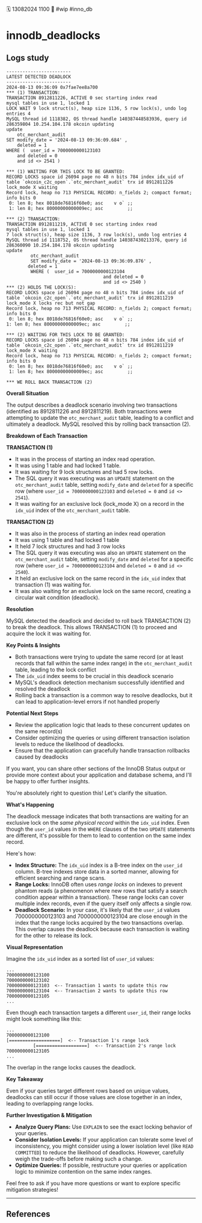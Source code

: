 🗓️ 13082024 1100
📎 #wip #inno_db

# innodb_deadlocks

## Logs study
```
------------------------
LATEST DETECTED DEADLOCK
------------------------
2024-08-13 09:36:09 0x7fae7ee8a700
*** (1) TRANSACTION:
TRANSACTION 8912811226, ACTIVE 0 sec starting index read
mysql tables in use 1, locked 1
LOCK WAIT 9 lock struct(s), heap size 1136, 5 row lock(s), undo log entries 4
MySQL thread id 1118382, OS thread handle 140387448583936, query id 286359804 10.254.104.178 okcoin updating
update
    otc_merchant_audit
SET modify_date = '2024-08-13 09:36:09.684' ,
    deleted = 1
WHERE (  user_id = 7000000000123103
    and deleted = 0
    and id <> 2541 )

*** (1) WAITING FOR THIS LOCK TO BE GRANTED:
RECORD LOCKS space id 26094 page no 48 n bits 784 index idx_uid of table `okcoin_c2c_open`.`otc_merchant_audit` trx id 8912811226 lock_mode X waiting
Record lock, heap no 713 PHYSICAL RECORD: n_fields 2; compact format; info bits 0
 0: len 8; hex 8018de76816f60e0; asc    v o` ;;
 1: len 8; hex 80000000000009ec; asc         ;;

*** (2) TRANSACTION:
TRANSACTION 8912811219, ACTIVE 0 sec starting index read
mysql tables in use 1, locked 1
7 lock struct(s), heap size 1136, 3 row lock(s), undo log entries 4
MySQL thread id 1118752, OS thread handle 140387430213376, query id 286360090 10.254.104.178 okcoin updating
update
		 otc_merchant_audit
		 SET modify_date = '2024-08-13 09:36:09.876' ,
		deleted = 1
		 WHERE (  user_id = 7000000000123104
									and deleted = 0
									and id <> 2540 )
*** (2) HOLDS THE LOCK(S):
RECORD LOCKS space id 26094 page no 48 n bits 784 index idx_uid of table `okcoin_c2c_open`.`otc_merchant_audit` trx id 8912811219 lock_mode X locks rec but not gap
Record lock, heap no 713 PHYSICAL RECORD: n_fields 2; compact format; info bits 0
 0: len 8; hex 8018de76816f60e0; asc    v o` ;;
1: len 8; hex 80000000000009ec; asc         ;;

*** (2) WAITING FOR THIS LOCK TO BE GRANTED:
RECORD LOCKS space id 26094 page no 48 n bits 784 index idx_uid of table `okcoin_c2c_open`.`otc_merchant_audit` trx id 8912811219 lock_mode X waiting
Record lock, heap no 713 PHYSICAL RECORD: n_fields 2; compact format; info bits 0
 0: len 8; hex 8018de76816f60e0; asc    v o` ;;
 1: len 8; hex 80000000000009ec; asc         ;;

*** WE ROLL BACK TRANSACTION (2)
```

**Overall Situation**

The output describes a deadlock scenario involving two transactions (identified as 8912811226 and 8912811219). Both transactions were attempting to update the `otc_merchant_audit` table, leading to a conflict and ultimately a deadlock. MySQL resolved this by rolling back transaction (2).

**Breakdown of Each Transaction**

**TRANSACTION (1)**

- It was in the process of starting an index read operation.
- It was using 1 table and had locked 1 table.
- It was waiting for 9 lock structures and had 5 row locks.
- The SQL query it was executing was an `UPDATE` statement on the `otc_merchant_audit` table, setting `modify_date` and `deleted` for a specific row (where `user_id = 7000000000123103` and `deleted = 0` and `id <> 2541`).
- It was waiting for an exclusive lock (lock_mode X) on a record in the `idx_uid` index of the `otc_merchant_audit` table.

**TRANSACTION (2)**

- It was also in the process of starting an index read operation
- It was using 1 table and had locked 1 table
- It held 7 lock structures and had 3 row locks
- The SQL query it was executing was also an `UPDATE` statement on the `otc_merchant_audit` table, setting `modify_date` and `deleted` for a specific row (where `user_id = 7000000000123104` and `deleted = 0` and `id <> 2540`).
- It held an exclusive lock on the same record in the `idx_uid` index that transaction (1) was waiting for.
- It was also waiting for an exclusive lock on the same record, creating a circular wait condition (deadlock).

**Resolution**

MySQL detected the deadlock and decided to roll back TRANSACTION (2) to break the deadlock. This allows TRANSACTION (1) to proceed and acquire the lock it was waiting for.

**Key Points & Insights**

- Both transactions were trying to update the same record (or at least records that fall within the same index range) in the `otc_merchant_audit` table, leading to the lock conflict
- The `idx_uid` index seems to be crucial in this deadlock scenario
- MySQL's deadlock detection mechanism successfully identified and resolved the deadlock
- Rolling back a transaction is a common way to resolve deadlocks, but it can lead to application-level errors if not handled properly

**Potential Next Steps**

- Review the application logic that leads to these concurrent updates on the same record(s)
- Consider optimizing the queries or using different transaction isolation levels to reduce the likelihood of deadlocks.
- Ensure that the application can gracefully handle transaction rollbacks caused by deadlocks

If you want, you can share other sections of the InnoDB Status output or provide more context about your application and database schema, and I'll be happy to offer further insights.


You're absolutely right to question this! Let's clarify the situation.

**What's Happening**

The deadlock message indicates that both transactions are waiting for an exclusive lock on the _same physical record_ within the `idx_uid` index. Even though the `user_id` values in the `WHERE` clauses of the two `UPDATE` statements are different, it's possible for them to lead to contention on the same index record.

Here's how:

- **Index Structure:** The `idx_uid` index is a B-tree index on the `user_id` column. B-tree indexes store data in a sorted manner, allowing for efficient searching and range scans.
- **Range Locks:** InnoDB often uses _range locks_ on indexes to prevent phantom reads (a phenomenon where new rows that satisfy a search condition appear within a transaction). These range locks can cover multiple index records, even if the query itself only affects a single row.
- **Deadlock Scenario:** In your case, it's likely that the `user_id` values 7000000000123103 and 7000000000123104 are close enough in the index that the range locks acquired by the two transactions overlap. This overlap causes the deadlock because each transaction is waiting for the other to release its lock.

**Visual Representation**

Imagine the `idx_uid` index as a sorted list of `user_id` values:

```
...
7000000000123100
7000000000123102
7000000000123103  <-- Transaction 1 wants to update this row
7000000000123104  <-- Transaction 2 wants to update this row
7000000000123105
...
```

Even though each transaction targets a different `user_id`, their range locks might look something like this:

```
...
7000000000123100
[===================]  <-- Transaction 1's range lock
          [===================]  <-- Transaction 2's range lock
7000000000123105
...
```

The overlap in the range locks causes the deadlock.

**Key Takeaway**

Even if your queries target different rows based on unique values, deadlocks can still occur if those values are close together in an index, leading to overlapping range locks.

**Further Investigation & Mitigation**

- **Analyze Query Plans:** Use `EXPLAIN` to see the exact locking behavior of your queries.
- **Consider Isolation Levels:** If your application can tolerate some level of inconsistency, you might consider using a lower isolation level (like `READ COMMITTED`) to reduce the likelihood of deadlocks. However, carefully weigh the trade-offs before making such a change.
- **Optimize Queries:** If possible, restructure your queries or application logic to minimize contention on the same index ranges.

Feel free to ask if you have more questions or want to explore specific mitigation strategies!

---

## References
